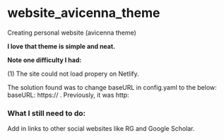 # website_avicenna_theme
Creating personal website (avicenna theme)

**I love that theme is simple and neat.**

**Note one difficulty I had:**

(1) The site could not load propery on Netlify. 

The solution found was to change baseURL
in config.yaml to the below: baseURL: https:// . Previously, it was http:

### What I still need to do:
Add in links to other social websites like RG and Google Scholar.  
